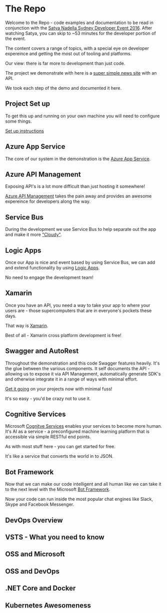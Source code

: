 # The Repo

Welcome to the Repo - code examples and documentation to be read in conjunction with the [Satya Nadella Sydney Developer Event 2016](https://channel9.msdn.com/Events/Microsoft-Australia/Developer-Event-2016/Keynote). After watching Satya, you can skip to ~53 minutes for the developer portion of the event. 

The content covers a range of topics, with a special eye on developer expereince and getting the most out of tooling and platforms. 

Our view: there is far more to development than just code. 


The project we demonstrate with here is a [super simple news site](https://github.com/MSFTAuDX/FutureDev2016/tree/master/src/DXNewsAPI) with an API. 

We took each step of the demo and documented it here. 

## Project Set up

To get this up and running on your own machine you will need to configure some things. 

[Set up instructions](https://github.com/MSFTAuDX/FutureDev2016/blob/master/docs/setup.md)

## Azure App Service

The core of our system in the demonstration is the [Azure App Service](https://github.com/MSFTAuDX/FutureDev2016/blob/master/docs/appservice.md).


## Azure API Management

Exposing API's is a lot more difficult than just hosting it somewhere!

[Azure API Management](https://github.com/MSFTAuDX/FutureDev2016/blob/master/docs/apimanagement.md) takes the pain away and provides an awesome expereince for developers along the way. 


## Service Bus

During the development we use Service Bus to help separate out the app and make it more ["Cloudy"](https://github.com/MSFTAuDX/FutureDev2016/blob/master/docs/cloudy.md). 

## Logic Apps

Once our App is nice and event based by using Service Bus, we can add and extend functionality by using [Logic Apps](https://github.com/MSFTAuDX/FutureDev2016/blob/master/docs/logicapps.md).

No need to engage the development team!

## Xamarin

Once you have an API, you need a way to take your app to where your users are - those supercomputers that are in everyone's pockets these days. 

That way is [Xamarin](https://github.com/MSFTAuDX/FutureDev2016/blob/master/docs/xamarin.md). 

Best of all - Xamarin cross platform development is free!


## Swagger and AutoRest <a name="swagger"> </a>
Throughout the demonstration and this code Swagger features heavily. It's the glue between the various components. It self documents the API - allowing us to expose it via API Management, automatically generate SDK's and otherwise integrate it in a range of ways with minimal effort.  

[Get it going](https://github.com/MSFTAuDX/FutureDev2016/blob/master/docs/swagger.md) on your projects now with minimal fuss!

It's so easy - you'd be crazy not to use it. 



## Cognitive Services

Microsoft [Cognitve Services](https://github.com/MSFTAuDX/FutureDev2016/blob/master/docs/cognitive.md)
 enables your services to become more human. It's AI as a service - a preconfigured machine learning platform that is accessible via simple RESTful end points. 


As with most stuff here - you can get started for free. 

It's like a service that converts the world in to JSON.  

## Bot Framework

Now that we can make our code intelligent and all human like we can take it to the next level with the Microsoft [Bot Framework](https://github.com/MSFTAuDX/FutureDev2016/blob/master/docs/bots.md).

Now your code can run inside the most popular chat engines like Slack, Skype and Facebook Messenger. 


## DevOps Overview

## VSTS - What you need to know

## OSS and Microsoft

## OSS and DevOps

## .NET Core and Docker

## Kubernetes Awesomeness